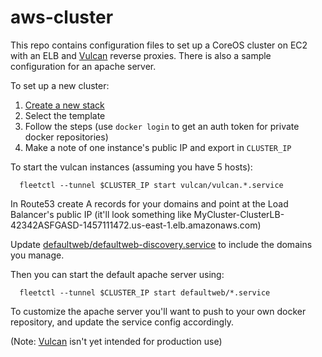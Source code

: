 # aws-cluster

This repo contains configuration files to set up a CoreOS cluster on EC2 with an ELB and
[Vulcan](http://www.vulcanproxy.com) reverse proxies. There is also a sample configuration for an
apache server.

To set up a new cluster:

1. [Create a new stack](https://console.aws.amazon.com/cloudformation/home?region=us-east-1#cstack=sn%7EMyCoreOSCluster)
2. Select the template
3. Follow the steps (use `docker login` to get an auth token for private docker repositories)
4. Make a note of one instance's public IP and export in `CLUSTER_IP`

To start the vulcan instances (assuming you have 5 hosts):

```
  fleetctl --tunnel $CLUSTER_IP start vulcan/vulcan.*.service
```

In Route53 create A records for your domains and point at the Load Balancer's public IP (it'll look
something like MyCluster-ClusterLB-42342ASFGASD-1457111472.us-east-1.elb.amazonaws.com)

Update [defaultweb/defaultweb-discovery.service](defaultweb/defaultweb-discovery.service) to include
the domains you manage.

Then you can start the default apache server using:

```
  fleetctl --tunnel $CLUSTER_IP start defaultweb/*.service
```

To customize the apache server you'll want to push to your own docker repository, and update the
service config accordingly.

(Note: [Vulcan](http://www.vulcanproxy.com) isn't yet intended for production use)
